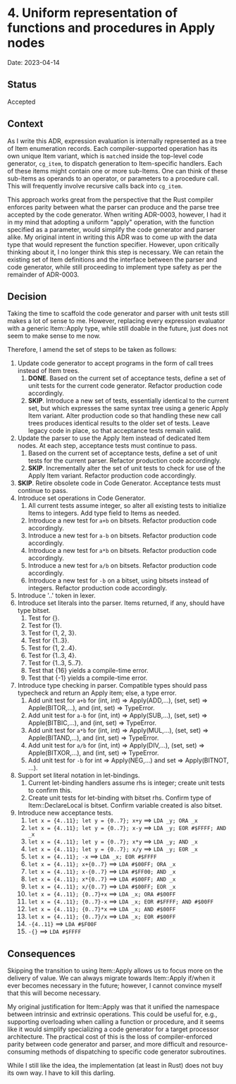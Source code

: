 # 4. Uniform representation of functions and procedures in Apply nodes

Date: 2023-04-14

## Status

Accepted

## Context

As I write this ADR, expression evaluation is internally represented as a tree
of Item enumeration records.  Each compiler-supported operation has its own
unique Item variant, which is `match`ed inside the top-level code generator,
`cg_item`, to dispatch generation to Item-specific handlers.  Each of these
items might contain one or more sub-Items.  One can think of these sub-items as
operands to an operator, or parameters to a procedure call.  This will
frequently involve recursive calls back into `cg_item`.

This approach works great from the perspective that the Rust compiler enforces
parity between what the parser can produce and the parse tree accepted by the
code generator.  When writing ADR-0003, however, I had it in my mind that
adopting a uniform "apply" operation, with the function specified as a
parameter, would simplify the code generator and parser alike.  My original
intent in writing this ADR was to come up with the data type that would
represent the function specifier.  However, upon critically thinking about it,
I no longer think this step is necessary.  We can retain the existing set of
Item definitions and the interface between the parser and code generator, while
still proceeding to implement type safety as per the remainder of ADR-0003.

## Decision

Taking the time to scaffold the code generator and parser with unit tests still makes a lot of sense to me.  However, replacing every expression evaluator with a generic Item::Apply type, while still doable in the future, just does not seem to make sense to me now.

Therefore, I amend the set of steps to be taken as follows:

1.  Update code generator to accept programs in the form of call trees instead of Item trees.
    1.  **DONE**.  Based on the current set of acceptance tests, define a set of unit tests for the current code generator.  Refactor production code accordingly.
    1.  **SKIP**.  Introduce a new set of tests, essentially identical to the current set, but which expresses the same syntax tree using a generic Apply Item variant.  Alter production code so that handling these new call trees produces identical results to the older set of tests.  Leave legacy code in place, so that acceptance tests remain valid.
1.  Update the parser to use the Apply Item instead of dedicated Item nodes.  At each step, acceptance tests must continue to pass.
    1.  Based on the current set of acceptance tests, define a set of unit tests for the current parser.  Refactor production code accordingly.
    1.  **SKIP**.  Incrementally alter the set of unit tests to check for use of the Apply Item variant.  Refactor production code accordingly.
1.  **SKIP**.  Retire obsolete code in Code Generator.  Acceptance tests must continue to pass.
1.  Introduce set operations in Code Generator.
    1.  All current tests assume integer, so alter all existing tests to initialize Items to integers.  Add type field to Items as needed.
    1.  Introduce a new test for `a+b` on bitsets.  Refactor production code accordingly.
    1.  Introduce a new test for `a-b` on bitsets.  Refactor production code accordingly.
    1.  Introduce a new test for `a*b` on bitsets.  Refactor production code accordingly.
    1.  Introduce a new test for `a/b` on bitsets.  Refactor production code accordingly.
    1.  Introduce a new test for `-b` on a bitset, using bitsets instead of integers.  Refactor production code accordingly.
1.  Introduce '..' token in lexer.
1.  Introduce set literals into the parser.  Items returned, if any, should have type bitset.
    1.  Test for {}.
    1.  Test for {1}.
    1.  Test for {1, 2, 3}.
    1.  Test for {1..3}.
    1.  Test for {1, 2..4}.
    1.  Test for {1..3, 4}.
    1.  Test for {1..3, 5..7}.
    1.  Test that {16} yields a compile-time error.
    1.  Test that {-1} yields a compile-time error.
1.  Introduce type checking in parser.  Compatible types should pass typecheck and return an Apply item; else, a type error.
    1.  Add unit test for `a+b` for (int, int) => Apply(ADD,...), (set, set) => Apple(BITOR,...), and (int, set) => TypeError.
    1.  Add unit test for `a-b` for (int, int) => Apply(SUB,...), (set, set) => Apple(BITBIC,...), and (int, set) => TypeError.
    1.  Add unit test for `a*b` for (int, int) => Apply(MUL,...), (set, set) => Apple(BITAND,...), and (int, set) => TypeError.
    1.  Add unit test for `a/b` for (int, int) => Apply(DIV,...), (set, set) => Apple(BITXOR,...), and (int, set) => TypeError.
    1.  Add unit test for `-b` for int => Apply(NEG,...) and set => Apply(BITNOT, ...).
1.  Support set literal notation in let-bindings.
    1.  Current let-binding handlers assume rhs is integer; create unit tests to confirm this.
    1.  Create unit tests for let-binding with bitset rhs.  Confirm type of Item::DeclareLocal is bitset.  Confirm variable created is also bitset.
1.  Introduce new acceptance tests.
    1.  `let x = {4..11}; let y = {0..7}; x+y` ==> `LDA _y; ORA _x`
    1.  `let x = {4..11}; let y = {0..7}; x-y` ==> `LDA _y; EOR #$FFFF; AND _x`
    1.  `let x = {4..11}; let y = {0..7}; x*y` ==> `LDA _y; AND _x`
    1.  `let x = {4..11}; let y = {0..7}; x/y` ==> `LDA _y; EOR _x`
    1.  `let x = {4..11}; -x` ==> `LDA _x; EOR #$FFFF`
    1.  `let x = {4..11}; x+{0..7}` ==> `LDA #$00FF; ORA _x`
    1.  `let x = {4..11}; x-{0..7}` ==> `LDA #$FF00; AND _x`
    1.  `let x = {4..11}; x*{0..7}` ==> `LDA #$00FF; AND _x`
    1.  `let x = {4..11}; x/{0..7}` ==> `LDA #$00FF; EOR _x`
    1.  `let x = {4..11}; {0..7}+x` ==> `LDA _x; ORA #$00FF`
    1.  `let x = {4..11}; {0..7}-x` ==> `LDA _x; EOR #$FFFF; AND #$00FF`
    1.  `let x = {4..11}; {0..7}*x` ==> `LDA _x; AND #$00FF`
    1.  `let x = {4..11}; {0..7}/x` ==> `LDA _x; EOR #$00FF`
    1.  `-{4..11}` ==> `LDA #$F00F`
    1.  `-{}` ==> `LDA #$FFFF`

## Consequences

Skipping the transition to using Item::Apply allows us to focus more on the delivery of value.  We can always migrate towards Item::Apply if/when it ever becomes necessary in the future; however, I cannot convince myself that this will become necessary.

My original justification for Item::Apply was that it unified the namespace between intrinsic and extrinsic operations.  This could be useful for, e.g., supporting overloading when calling a function or procedure, and it seems like it would simplify specializing a code generator for a target processor architecture.  The practical cost of this is the loss of compiler-enforced parity between code generator and parser, and more difficult and resource-consuming methods of dispatching to specific code generator subroutines.

While I still like the idea, the implementation (at least in Rust) does not buy its own way.  I have to kill this darling.

